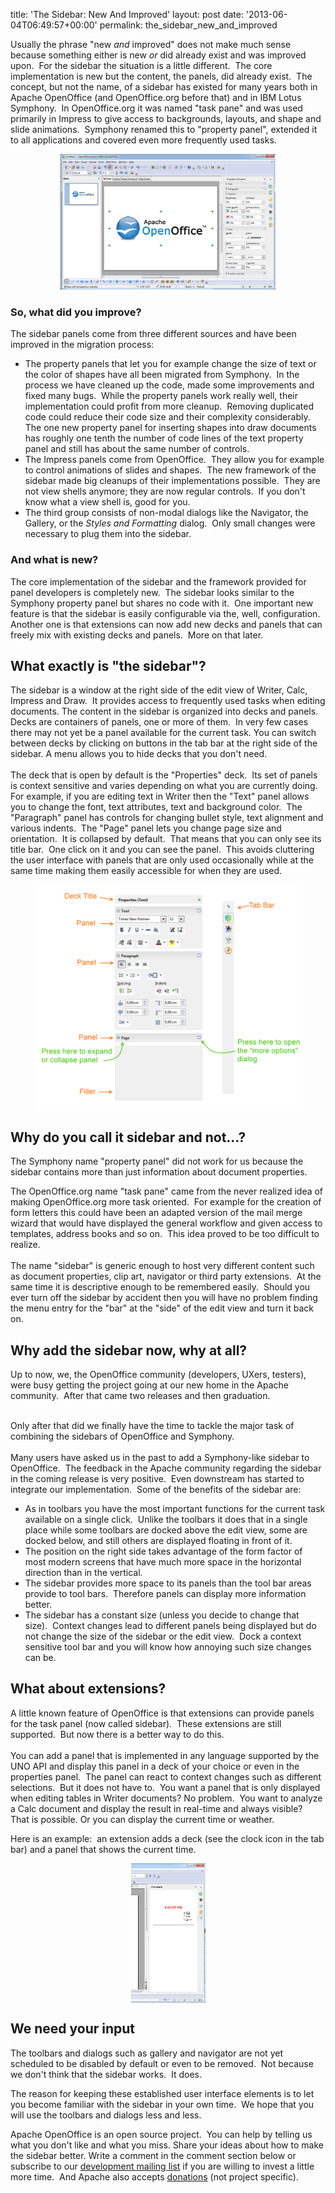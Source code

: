 title: 'The Sidebar: New And Improved'
layout: post
date: '2013-06-04T06:49:57+00:00'
permalink: the_sidebar_new_and_improved

<p> Usually the phrase &quot;new <i>and</i> improved&quot; does not make much sense because something either is new <i>or</i> did already exist and was improved upon.&nbsp; For the sidebar the situation is a little different.&nbsp; The core implementation is new but the content, the panels, did already exist.&nbsp; The concept, but not the name, of a sidebar has existed for many years both in Apache OpenOffice (and OpenOffice.org before that) and in IBM Lotus Symphony.&nbsp; In OpenOffice.org it was named &quot;task pane&quot; and was used primarily in Impress to give access to backgrounds, layouts, and shape and slide animations.&nbsp; Symphony renamed this to &quot;property panel&quot;, extended it to all applications and covered even more frequently used tasks.</p> 
  <p align="center"><a href="../images/blog/the_sidebar_new_and_improved_impress_with_sidebar.png"><img width="344" height="217" src="../images/blog/the_sidebar_new_and_improved_impress_with_sidebar.png" alt="Screenshot of Impress with sidebar." /></a><br /> </p> 
  <h3>So, what did you improve?</h3> 
  <p>The sidebar panels come from three different sources and have been improved in the migration process:<br /> </p> 
  <ul> 
    <li>The property panels that let you for example change the size of text or the color of shapes have all been migrated from Symphony.&nbsp; In the process we have cleaned up the code, made some improvements and fixed many bugs.&nbsp; While the property panels work really well, their implementation could profit from more cleanup.&nbsp; Removing duplicated code could reduce their code size and their complexity considerably.&nbsp; The one new property panel for inserting shapes into draw documents has roughly one tenth the number of code lines of the text property panel and still has about the same number of controls.<br /></li> 
    <li>The Impress panels come from OpenOffice.&nbsp; They allow you for example to control animations of slides and shapes.&nbsp; The new framework of the sidebar made big cleanups of their implementations possible.&nbsp; They are not view shells anymore; they are now regular controls.&nbsp; If you don't know what a view shell is, good for you.</li> 
    <li>The third group consists of non-modal dialogs like the Navigator, the Gallery, or the <i>Styles and Formatting</i> dialog.&nbsp; Only small changes were necessary to plug them into the sidebar.<br /></li> 
  </ul> 
  <h3>And what is new?</h3> 
  <p>The core implementation of the sidebar and the framework provided for panel developers is completely new.&nbsp; The sidebar looks similar to the Symphony property panel but shares no code with it.&nbsp; One important new feature is that the sidebar is easily configurable via the, well, configuration.&nbsp; Another one is that extensions can now add new decks and panels that can freely mix with existing decks and panels.&nbsp; More on that later.</p> 
  <h2>What exactly is &quot;the sidebar&quot;? 
  </h2> 
  <p>The sidebar is a window at the right side of the edit view of Writer, Calc, Impress and Draw.&nbsp; It provides access to frequently used tasks when editing documents. The content in the sidebar is organized into decks and panels.&nbsp; Decks are containers of panels, one or more of them.&nbsp; In very few cases there may not yet be a panel available for the current task. You can switch between decks by clicking on buttons in the tab bar at the right side of the sidebar. A menu allows you to hide decks that you don't need.<br /><br />The deck that is open by default is the &quot;Properties&quot; deck.&nbsp; Its set of panels is context sensitive and varies depending on what you are currently doing.&nbsp; For example, if you are editing text in Writer then the &quot;Text&quot; panel allows you to change the font, text attributes, text and background color.&nbsp; The &quot;Paragraph&quot; panel has controls for changing bullet style, text alignment and various indents.&nbsp; The &quot;Page&quot; panel lets you change page size and orientation.&nbsp; It is collapsed by default.&nbsp; That means that you can only see its title bar.&nbsp; One click on it and you can see the panel.&nbsp; This avoids cluttering the user interface with panels that are only used occasionally while at the same time making them easily accessible for when they are used.</p> 
  <p align="center"><a href="../images/blog/the_sidebar_new_and_improved_sidebar_parts.png"><img width="431" height="362" align="middle" src="../images/blog/the_sidebar_new_and_improved_sidebar_parts.png" alt="The different parts of the sidebar" /></a></p> 
  <h2>Why do you call it sidebar and not...?</h2> 
  <p>The Symphony name &quot;property 
panel&quot; did not work for us because the sidebar contains more than just 
information about document properties.<br /></p> 
  <p>The OpenOffice.org name
 &quot;task pane&quot; came from the never realized idea of making OpenOffice.org 
more task oriented.&nbsp; For example for the creation of form letters this 
could have been an adapted version of the mail merge wizard that would 
have displayed the general workflow and given access to templates, 
address books and so on.&nbsp; This idea proved to be too difficult to 
realize.<br /><br />The name &quot;sidebar&quot; is generic enough to host very 
different content such as document properties, clip art, navigator or 
third party extensions.&nbsp; At the same time it is descriptive enough to be
 remembered easily.&nbsp; Should you ever turn off the sidebar by accident 
then you will have no problem finding the menu entry for the &quot;bar&quot; at 
the &quot;side&quot; of the edit view and turn it back on.<br /></p> 
  <h2>Why add the sidebar now, why at all?</h2>Up to now, we, the OpenOffice community (developers, UXers, testers), were busy getting the project going at our new home in the Apache community.&nbsp; After that came two releases and then graduation.<br /> 
  <p><br />Only after that did we finally have the time to tackle the major task of combining the sidebars of OpenOffice and Symphony.<br /><br />Many users have asked us in the past to add a Symphony-like sidebar to OpenOffice.&nbsp; The feedback in the Apache community regarding the sidebar in the coming release is very positive.&nbsp; Even downstream has started to integrate our implementation.&nbsp; Some of the benefits of the sidebar are:<br /></p> 
  <p> </p> 
  <ul> 
    <li>As in toolbars you have the most important functions for the current task available on a single click.&nbsp; Unlike the toolbars it does that in a single place while some toolbars are docked above the edit view, some are docked below, and still others are displayed floating in front of it.</li> 
    <li>The position on the right side takes advantage of the form factor of most modern screens that have much more space in the horizontal direction than in the vertical.</li> 
    <li>The sidebar provides more space to its panels than the tool bar areas provide to tool bars.&nbsp; Therefore panels can display more information better.</li> 
    <li>The sidebar has a constant size (unless you decide to change that size).&nbsp; Context changes lead to different panels being displayed but do not change the size of the sidebar or the edit view.&nbsp; Dock a context sensitive tool bar and you will know how annoying such size changes can be.<br /></li> 
  </ul> 
  <h2>What about extensions?</h2> 
  <p> </p> 
  <p>A little known feature of OpenOffice is that extensions can provide panels for the task panel (now called sidebar).&nbsp; These extensions are still supported.&nbsp; But now there is a better way to do this.<br /><br />You can add a panel that is implemented in any language supported by the UNO API and display this panel in a deck of your choice or even in the properties panel.&nbsp; The panel can react to context changes such as different selections.&nbsp; But it does not have to.&nbsp; You want a panel that is only displayed when editing tables in Writer documents? No problem.&nbsp; You want to analyze a Calc document and display the result in real-time and always visible?&nbsp; That is possible. Or you can display the current time or weather.</p> 
  <p>Here is an example:&nbsp; an extension adds a deck (see the clock icon in the tab bar) and a panel that shows the current time.<br /></p> 
  <p align="center"><a href="../images/blog/the_sidebar_new_and_improved_Clock_extension.png"><img width="119" height="223" align="middle" alt="Clock added to sidebar by extension." src="../images/blog/the_sidebar_new_and_improved_Clock_extension.png" /></a><br /></p> 
  <h2>We need your input</h2>The toolbars and dialogs such as gallery and navigator are not yet scheduled to be disabled by default or even to be removed.&nbsp; Not because we don't think that the sidebar works.&nbsp; It does.<br /> 
  <p>The reason for keeping these established user interface elements is to let you become familiar with the sidebar in your own time.&nbsp; We hope that you will use the toolbars and dialogs less and less.<br /></p> 
  <p>Apache OpenOffice is an open source project.&nbsp; You can help by telling us what you don't like and what you miss. Share your ideas about how to make the sidebar better. Write a comment in the comment section below or subscribe to our <a href="http://openoffice.apache.org/mailing-lists.html#development-mailing-list-public" title="Apache OpenOffice development mailing list">development mailing list</a> if you are willing to invest a little more time.&nbsp; And Apache also accepts <a title="how to make a donation" href="http://www.apache.org/foundation/contributing.html">donation</a><a href="http://www.apache.org/foundation/contributing.html" title="how to make a donation">s</a> (not project specific).<br /> </p>
